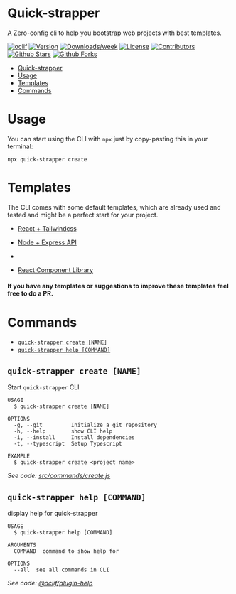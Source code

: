 # Quick-strapper

A Zero-config cli to help you bootstrap web projects with best templates.

[![oclif](https://img.shields.io/badge/cli-oclif-brightgreen.svg)](https://oclif.io)
[![Version](https://img.shields.io/npm/v/quick-strapper.svg)](https://www.npmjs.com/package/quick-strapper)
[![Downloads/week](https://img.shields.io/npm/dw/quick-strapper.svg)](https://www.npmjs.com/package/quick-strapper)
[![License](https://img.shields.io/npm/l/quick-strapper.svg)](https://github.com/sidwebworks/quick-strapper/blob/master/package.json)
[![Contributors](https://img.shields.io/github/contributors/sidwebworks/quick-strapper)](https://github.com/sidwebworks/quick-strapper/blob/master/package.json)
[![Github Stars](https://img.shields.io/github/stars/sidwebworks/quick-strapper?style=social)](https://github.com/sidwebworks/quick-strapper/blob/master/package.json)
[![Github Forks](https://img.shields.io/github/forks/sidwebworks/quick-strapper?style=social)](https://github.com/sidwebworks/quick-strapper/blob/master/package.json)


<!-- toc -->
* [Quick-strapper](#quick-strapper)
* [Usage](#usage)
* [Templates](#templates)
* [Commands](#commands)
<!-- tocstop -->

# Usage

You can start using the CLI with `npx` just by copy-pasting this in your terminal:

```shell
npx quick-strapper create
```

# Templates

The CLI comes with some default templates, which are already used and tested and might be a perfect start for your project.

- [React + Tailwindcss](https://github.com/sidwebworks/quick-strapper/tree/master/src/templates/react-tailwind)

- [Node + Express API](https://github.com/sidwebworks/quick-strapper/tree/master/src/templates/express-api)
- 
- [React Component Library](https://github.com/sidwebworks/quick-strapper/tree/master/src/templates/react-component-lib)

#### If you have any templates or suggestions to improve these templates feel free to do a PR.

# Commands

<!-- commands -->
* [`quick-strapper create [NAME]`](#quick-strapper-create-name)
* [`quick-strapper help [COMMAND]`](#quick-strapper-help-command)

## `quick-strapper create [NAME]`

Start `quick-strapper` CLI

```
USAGE
  $ quick-strapper create [NAME]

OPTIONS
  -g, --git         Initialize a git repository
  -h, --help        show CLI help
  -i, --install     Install dependencies
  -t, --typescript  Setup Typescript

EXAMPLE
  $ quick-strapper create <project name>
```

_See code: [src/commands/create.js](https://github.com/sidwebworks/quick-strapper/blob/v1.0.7/src/commands/create.js)_

## `quick-strapper help [COMMAND]`

display help for quick-strapper

```
USAGE
  $ quick-strapper help [COMMAND]

ARGUMENTS
  COMMAND  command to show help for

OPTIONS
  --all  see all commands in CLI
```

_See code: [@oclif/plugin-help](https://github.com/oclif/plugin-help/blob/v3.2.3/src/commands/help.ts)_
<!-- commandsstop -->
